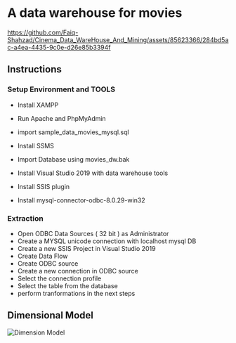 # A data warehouse for movies


https://github.com/Faiq-Shahzad/Cinema_Data_WareHouse_And_Mining/assets/85623366/284bd5ac-a4ea-4435-9c0e-d26e85b3394f


## Instructions

### Setup Environment and TOOLS

 - Install XAMPP
 - Run Apache and PhpMyAdmin
 - import sample_data_movies_mysql.sql
 
 - Install SSMS
 - Import Database using movies_dw.bak

 - Install Visual Studio 2019 with data warehouse tools
 - Install SSIS plugin
 - Install mysql-connector-odbc-8.0.29-win32


### Extraction

 - Open ODBC Data Sources ( 32 bit ) as Administrator
 - Create a MYSQL unicode connection with localhost mysql DB
 - Create a new SSIS Project in Visual Studio 2019
 - Create Data Flow
 - Create ODBC source
 - Create a new connection in ODBC source
 - Select the connection profile
 - Select the table from the database
 - perform tranformations in the next steps

## Dimensional Model
![Dimension Model](https://raw.githubusercontent.com/Th3Un1qu3M4n/movies_datawarehouse/pre-req/dimension_model.png)
